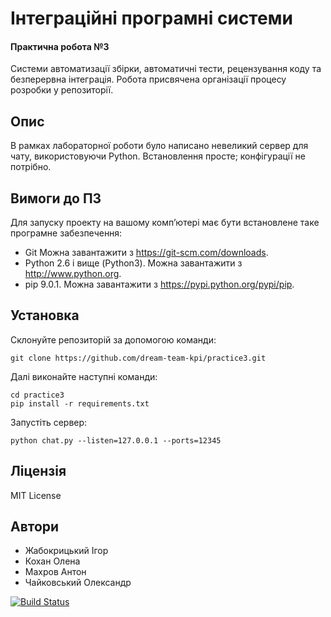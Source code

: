 # Інтеграційні програмні системи
#### Практична робота №3
Системи автоматизації збірки, автоматичні тести, рецензування коду та безперервна інтеграція. Робота присвячена організації процесу розробки у репозиторії.


## Опис
В рамках лабораторної роботи було написано невеликий сервер для чату, використовуючи Python. Встановлення просте; конфігурації не потрібно.

## Вимоги до ПЗ
Для запуску проекту на вашому комп’ютері має бути встановлене таке програмне забезпечення:

 * Git Можна завантажити з https://git-scm.com/downloads.
 * Python 2.6 і вище (Python3). Можна завантажити з http://www.python.org.
 * pip 9.0.1. Можна завантажити з https://pypi.python.org/pypi/pip.

## Установка
Склонуйте репозиторій за допомогою команди:
```
git clone https://github.com/dream-team-kpi/practice3.git
```
Далі виконайте наступні команди:
```
cd practice3
pip install -r requirements.txt
```
Запустіть сервер:
```
python chat.py --listen=127.0.0.1 --ports=12345
```

## Ліцензія

MIT License


## Автори

* Жабокрицький Ігор
* Кохан Олена
* Махров Антон
* Чайковський Олександр

[![Build Status](https://travis-ci.org/dream-team-kpi/practice3.svg?branch=master)](https://travis-ci.org/dream-team-kpi/practice3)
